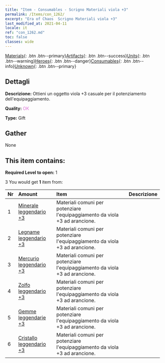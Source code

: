 ```yaml
---
title: "Item - Consumables - Scrigno Materiali viola +3"
permalink: /Items/con_1262/
excerpt: "Era of Chaos  Scrigno Materiali viola +3"
last_modified_at: 2021-04-11
locale: it
ref: "con_1262.md"
toc: false
classes: wide
---
```

 [Materials](/it/Items/){: .btn .btn--primary}[Artifacts](/it/Items/Artifacts/){: .btn .btn--success}[Units](/it/Items/Units/){: .btn .btn--warning}[Heroes](/it/Items/Heroes/){: .btn .btn--danger}[Consumables](/it/Items/Consumables/){: .btn .btn--info}[Unknown](/it/Items/Unknown/){: .btn .btn--primary}

## Dettagli
 **Descrizione:** Ottieni un oggetto viola +3 casuale per il potenziamento dell'equipaggiamento.

 **Quality:** <span style="color: #DA70D6">OK</span>

 **Type:** Gift

## Gather

  None

## This item contains:

 **Required Level to open:** 1

 3 You would get **1** item  from:

  | Nr | Amount |     Item    | Descrizione |
  |:---|:-------|:------------|:-----------:|
  | 1 | [Minerale leggendario +3](/it/Items/mat_54/) | Materiali comuni per potenziare l'equipaggiamento da viola +3 ad arancione. | 
  | 2 | [Legname leggendario +3](/it/Items/mat_55/) | Materiali comuni per potenziare l'equipaggiamento da viola +3 ad arancione. | 
  | 3 | [Mercurio leggendario +3](/it/Items/mat_56/) | Materiali comuni per potenziare l'equipaggiamento da viola +3 ad arancione. | 
  | 4 | [Zolfo leggendario +3](/it/Items/mat_57/) | Materiali comuni per potenziare l'equipaggiamento da viola +3 ad arancione. | 
  | 5 | [Gemme leggendarie +3](/it/Items/mat_58/) | Materiali comuni per potenziare l'equipaggiamento da viola +3 ad arancione. | 
  | 6 | [Cristallo leggendario +3](/it/Items/mat_59/) | Materiali comuni per potenziare l'equipaggiamento da viola +3 ad arancione. | 
